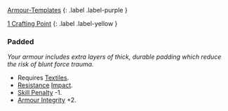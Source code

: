
[Armour-Templates](Game/Armour-Templates)
{: .label .label-purple }

[1 Crafting Point](Game/Designing-Weapons#Crafting%20Points)
{: .label .label-yellow }
### Padded
*Your armour includes extra layers of thick, durable padding which reduce the risk of blunt force trauma.* 
* Requires [Textiles](Game/Textiles).
* [Resistance](Game/Core/Armour#Weakness%20and%20Resistance) [Impact](Game/Core/Injury#Impact).
* [Skill Penalty](Game/Core/Armour#Skill%20Penalty) -1.
* [Armour Integrity](Game/Core/Armour#Armour%20Integrity) +2. 